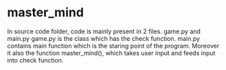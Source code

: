 # master_mind
In source code folder, code is mainly present in 2 files. game.py and main.py
game.py is the class which has the check function.
main.py contains main function which is the staring point of the program. Moreover it also the function master_mind(), which takes user input and 
feeds input into check function.

